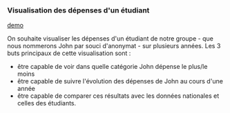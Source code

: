 
### Visualisation des dépenses d'un étudiant

[demo](https://john-spendings-viz.github.io)

On souhaite visualiser les dépenses d'un étudiant de notre groupe - que nous nommerons John par souci d'anonymat - sur plusieurs années.
Les 3 buts principaux de cette visualisation sont :

- être capable de voir dans quelle catégorie John dépense le plus/le moins
- être capable de suivre l'évolution des dépenses de John au cours d'une année
- être capable de comparer ces résultats avec les données nationales et celles des étudiants.
